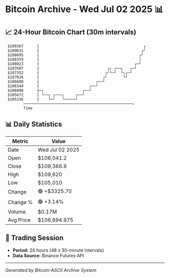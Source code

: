 # Bitcoin Archive - Wed Jul 02 2025 📊

## 📈 24-Hour Bitcoin Chart (30m intervals)

```
 $109367      ┤                                              ┌ 
 $109031      ┤                                             ┌┘ 
 $108695      ┤                                            ┌┘  
 $108359      ┤                                            │   
 $108023      ┤                                          ┌─┘   
 $107687      ┤                              ┌┐ ┌──┐   ┌─┘     
 $107352      ┤                             ┌┘└─┘  └┐┌─┘       
 $107016      ┤                            ┌┘       └┘         
 $106680      ┤                         ┌──┘                   
 $106344      ┤                      ┌──┘                      
 $106008      ┼─┐                 ┌──┘                         
 $105672      ┤ └──┐ ┌───┐     ┌──┘                            
 $105336      ┤    └─┘   └─────┘                               
        ────────────────────────────────────────────────→
        Time
```

## 📊 Daily Statistics

| Metric | Value |
|--------|-------|
| Date | Wed Jul 02 2025 |
| Open | $106,041.2 |
| Close | $109,366.9 |
| High | $109,620 |
| Low | $105,010 |
| Change | 🟢 +$3325.70 |
| Change % | 🟢 +3.14% |
| Volume | $0.17M |
| Avg Price | $106,694.975 |

## 📅 Trading Session

- **Period:** 24 hours (48 x 30-minute intervals)
- **Data Source:** Binance Futures API

---
*Generated by Bitcoin-ASCII Archive System*
